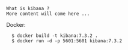 ```
What is kibana ?
More content will come here ...
```


Docker:
```
  $ docker build -t kibana:7.3.2 .
  $ docker run -d -p 5601:5601 kibana:7.3.2
```
